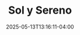 ---
title: "Sol y Sereno"
description: "Agrupación agunaldera Margariteña con mas de 60 años de tradicion"
featured_image: "/images/agrupaciones/sol_y_sereno.jpg"
date: 2025-05-13T13:16:11-04:00
etiqueta: ["aguinaldo" ]
region: ["Isla de MArgarita"]
fundacion: 1960
integrantes: []
# generos: ["Joropo Oriental", "Gaita Margariteña", "Polo", "Diversion Cochense"]
discografia: ["El Gumazo", "La Primavera"]
---